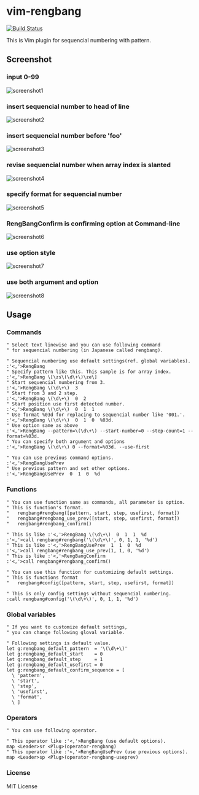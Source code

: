 vim-rengbang
===
[![Build Status](https://travis-ci.org/deris/vim-rengbang.svg?branch=master)](https://travis-ci.org/deris/vim-rengbang)

This is Vim plugin for sequencial numbering with pattern.

Screenshot
---

### input 0-99

![screenshot1](https://raw.githubusercontent.com/deris/s/master/vim-rengbang/vim-rengbang_01_input0-99.gif)

### insert sequencial number to head of line

![screenshot2](https://raw.githubusercontent.com/deris/s/master/vim-rengbang/vim-rengbang_02_sequencial_number.gif)

### insert sequencial number before 'foo'

![screenshot3](https://raw.githubusercontent.com/deris/s/master/vim-rengbang/vim-rengbang_03_before_foo.gif)

### revise sequencial number when array index is slanted

![screenshot4](https://raw.githubusercontent.com/deris/s/master/vim-rengbang/vim-rengbang_04_revice_array_index.gif)

### specify format for sequencial number
![screenshot5](https://raw.githubusercontent.com/deris/s/master/vim-rengbang/vim-rengbang_05_specify_format.gif)

### RengBangConfirm is confirming option at Command-line
![screenshot6](https://raw.githubusercontent.com/deris/s/master/vim-rengbang/vim-rengbang_06_rengbangconfirm.gif)

### use option style
![screenshot7](https://raw.githubusercontent.com/deris/s/master/vim-rengbang/vim-rengbang_07_use_option.gif)

### use both argument and option
![screenshot8](https://raw.githubusercontent.com/deris/s/master/vim-rengbang/vim-rengbang_08_use_arg_and_option.gif)


Usage
---

### Commands
```vim
" Select text linewise and you can use following command
" for sequencial numbering (in Japanese called rengbang).

" Sequencial numbering use default settings(ref. global variables).
:'<,'>RengBang
" Specify pattern like this. This sample is for array index.
:'<,'>RengBang \[\zs\(\d\+\)\ze\]
" Start sequencial numbering from 3.
:'<,'>RengBang \(\d\+\)  3
" Start from 3 and 2 step.
:'<,'>RengBang \(\d\+\)  0  2
" Start position use first detected number.
:'<,'>RengBang \(\d\+\)  0  1  1
" Use format %03d for replacing to sequencial number like '001.'.
:'<,'>RengBang \(\d\+\)  0  1  0  %03d.
" Use option same as above
:'<,'>RengBang --pattern=\(\d\+\) --start-number=0 --step-count=1 --format=%03d.
" You can specify both argument and options
:'<,'>RengBang \(\d\+\) 0 --format=%03d. --use-first

" You can use previous command options.
:'<,'>RengBangUsePrev
" Use previous pattern and set other options.
:'<,'>RengBangUsePrev  0  1  0  %d
```

### Functions
```vim
" You can use function same as commands, all parameter is option.
" This is function's format.
"   rengbang#rengbang([pattern, start, step, usefirst, format])
"   rengbang#rengbang_use_prev([start, step, usefirst, format])
"   rengbang#rengbang_confirm()

" This is like :'<,'>RengBang \(\d\+\)  0  1  1  %d
:'<,'>call rengbang#rengbang('\(\d\+\)', 0, 1, 1, '%d')
" This is like :'<,'>RengBangUsePrev  1  1  0  %d
:'<,'>call rengbang#rengbang_use_prev(1, 1, 0, '%d')
" This is like :'<,'>RengBangConfirm
:'<,'>call rengbang#rengbang_confirm()

" You can use this function for customizing default settings.
" This is functions format
"   rengbang#config([pattern, start, step, usefirst, format])

" This is only config settings without sequencial numbering.
:call rengbang#config('\(\d\+\)', 0, 1, 1, '%d')
```

### Global variables
```vim
" If you want to customize default settings,
" you can change following gloval variable.

" Following settings is default value.
let g:rengbang_default_pattern  = '\(\d\+\)'
let g:rengbang_default_start    = 0
let g:rengbang_default_step     = 1
let g:rengbang_default_usefirst = 0
let g:rengbang_default_confirm_sequence = [
  \ 'pattern',
  \ 'start',
  \ 'step',
  \ 'usefirst',
  \ 'format',
  \ ]
```

### Operators
```vim
" You can use following operator.

" This operator like :'<,'>RengBang (use default options).
map <Leader>sr <Plug>(operator-rengbang)
" This operator like :'<,'>RengBangUsePrev (use previous options).
map <Leader>sp <Plug>(operator-rengbang-useprev)
```

### License

MIT License

